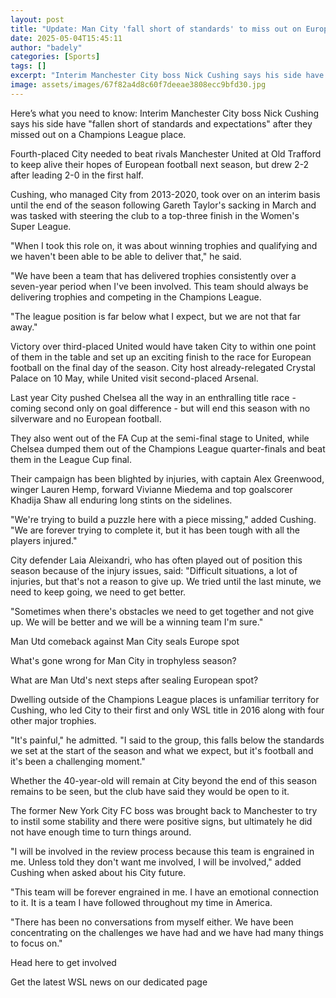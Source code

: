 ```yaml
---
layout: post
title: "Update: Man City 'fall short of standards' to miss out on Europe"
date: 2025-05-04T15:45:11
author: "badely"
categories: [Sports]
tags: []
excerpt: "Interim Manchester City boss Nick Cushing says his side have 'fallen short of standards and expectations' after they miss out on a Champions League pl"
image: assets/images/67f82a4d8c60f7deeae3808ecc9bfd30.jpg
---
```


Here’s what you need to know: Interim Manchester City boss Nick Cushing says his side have "fallen short of standards and expectations" after they missed out on a Champions League place.

Fourth-placed City needed to beat rivals Manchester United at Old Trafford to keep alive their hopes of European football next season, but drew 2-2 after leading 2-0 in the first half.

Cushing, who managed City from 2013-2020, took over on an interim basis until the end of the season following Gareth Taylor's sacking in March and was tasked with steering the club to a top-three finish in the Women's Super League.

"When I took this role on, it was about winning trophies and qualifying and we haven't been able to be able to deliver that," he said.

"We have been a team that has delivered trophies consistently over a seven-year period when I've been involved. This team should always be delivering trophies and competing in the Champions League. 

"The league position is far below what I expect, but we are not that far away."

Victory over third-placed United would have taken City to within one point of them in the table and set up an exciting finish to the race for European football on the final day of the season. City host already-relegated Crystal Palace on 10 May, while United visit second-placed Arsenal.

Last year City pushed Chelsea all the way in an enthralling title race - coming second only on goal difference - but will end this season with no silverware and no European football.

They also went out of the FA Cup at the semi-final stage to United, while Chelsea dumped them out of the Champions League quarter-finals and beat them in the League Cup final.

Their campaign has been blighted by injuries, with captain Alex Greenwood, winger Lauren Hemp, forward Vivianne Miedema and top goalscorer Khadija Shaw all enduring long stints on the sidelines.

"We're trying to build a puzzle here with a piece missing," added Cushing. "We are forever trying to complete it, but it has been tough with all the players injured."

City defender Laia Aleixandri, who has often played out of position this season because of the injury issues, said: "Difficult situations, a lot of injuries, but that's not a reason to give up. We tried until the last minute, we need to keep going, we need to get better.

"Sometimes when there's obstacles we need to get together and not give up. We will be better and we will be a winning team I'm sure."

Man Utd comeback against Man City seals Europe spot

What's gone wrong for Man City in trophyless season?

What are Man Utd's next steps after sealing European spot?

Dwelling outside of the Champions League places is unfamiliar territory for Cushing, who led City to their first and only WSL title in 2016 along with four other major trophies.

"It's painful," he admitted. "I said to the group, this falls below the standards we set at the start of the season and what we expect, but it's football and it's been a challenging moment."

Whether the 40-year-old will remain at City beyond the end of this season remains to be seen, but the club have said they would be open to it.

The former New York City FC boss was brought back to Manchester to try to instil some stability and there were positive signs, but ultimately he did not have enough time to turn things around.

"I will be involved in the review process because this team is engrained in me. Unless told they don't want me involved, I will be involved," added Cushing when asked about his City future.

"This team will be forever engrained in me. I have an emotional connection to it. It is a team I have followed throughout my time in America. 

"There has been no conversations from myself either. We have been concentrating on the challenges we have had and we have had many things to focus on."

Head here to get involved

Get the latest WSL news on our dedicated page

